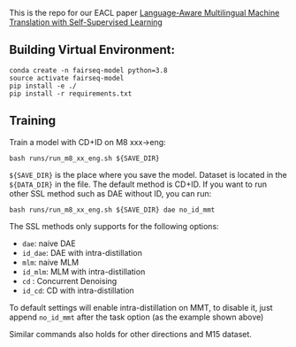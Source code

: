 This is the repo for our EACL paper [Language-Aware Multilingual Machine Translation with Self-Supervised Learning](https://arxiv.org/pdf/2302.05008.pdf)

## Building Virtual Environment:
```
conda create -n fairseq-model python=3.8
source activate fairseq-model
pip install -e ./
pip install -r requirements.txt
```

## Training

Train a model with CD+ID on M8 xxx->eng:
```
bash runs/run_m8_xx_eng.sh ${SAVE_DIR}
```

`${SAVE_DIR}` is the place where you save the model. Dataset is located in the `${DATA_DIR}` in the file. The default method is CD+ID. If you want to run other SSL method such as DAE without ID, you can run:

```
bash runs/run_m8_xx_eng.sh ${SAVE_DIR} dae no_id_mmt
```

The SSL methods only supports for the following options:
* `dae`: naive DAE
* `id_dae`: DAE with intra-distillation
* `mlm`: naive MLM
* `id_mlm`: MLM with intra-distillation
* `cd` : Concurrent Denoising
* `id_cd`: CD with intra-distillation

To default settings will enable intra-distillation on MMT, to disable it, just append `no_id_mmt` after the task option (as the example shown above)

Similar commands also holds for other directions and M15 dataset.
